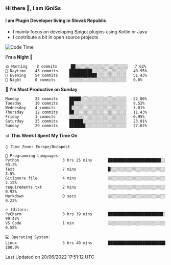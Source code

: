 ### Hi there 👋, I am iGniSs

#### I am Plugin Developer living in Slovak Republic.
- I mainly focus on developing Spigot plugins using Kotlin or Java
- I contribute a bit in open source projects

<!--START_SECTION:waka-->
![Code Time](http://img.shields.io/badge/Code%20Time-786%20hrs%2034%20mins-blue)

**I'm a Night 🦉** 

```text
🌞 Morning    8 commits      ██░░░░░░░░░░░░░░░░░░░░░░░   7.62% 
🌆 Daytime    43 commits     ██████████░░░░░░░░░░░░░░░   40.95% 
🌃 Evening    54 commits     ████████████░░░░░░░░░░░░░   51.43% 
🌙 Night      0 commits      ░░░░░░░░░░░░░░░░░░░░░░░░░   0.0%

```
📅 **I'm Most Productive on Sunday** 

```text
Monday       24 commits     █████░░░░░░░░░░░░░░░░░░░░   22.86% 
Tuesday      10 commits     ██░░░░░░░░░░░░░░░░░░░░░░░   9.52% 
Wednesday    4 commits      █░░░░░░░░░░░░░░░░░░░░░░░░   3.81% 
Thursday     12 commits     ██░░░░░░░░░░░░░░░░░░░░░░░   11.43% 
Friday       1 commits      ░░░░░░░░░░░░░░░░░░░░░░░░░   0.95% 
Saturday     25 commits     ██████░░░░░░░░░░░░░░░░░░░   23.81% 
Sunday       29 commits     ███████░░░░░░░░░░░░░░░░░░   27.62%

```


📊 **This Week I Spent My Time On** 

```text
⌚︎ Time Zone: Europe/Budapest

💬 Programming Languages: 
Python                   3 hrs 25 mins       ███████████████████████░░   93.2% 
Text                     7 mins              █░░░░░░░░░░░░░░░░░░░░░░░░   3.5% 
GitIgnore file           4 mins              ░░░░░░░░░░░░░░░░░░░░░░░░░   2.15% 
requirements.txt         2 mins              ░░░░░░░░░░░░░░░░░░░░░░░░░   0.92% 
Markdown                 0 secs              ░░░░░░░░░░░░░░░░░░░░░░░░░   0.23%

🔥 Editors: 
PyCharm                  3 hrs 39 mins       ████████████████████████░   99.42% 
VS Code                  1 min               ░░░░░░░░░░░░░░░░░░░░░░░░░   0.58%

💻 Operating System: 
Linux                    3 hrs 40 mins       █████████████████████████   100.0%

```


 Last Updated on 20/06/2022 17:51:12 UTC
<!--END_SECTION:waka-->